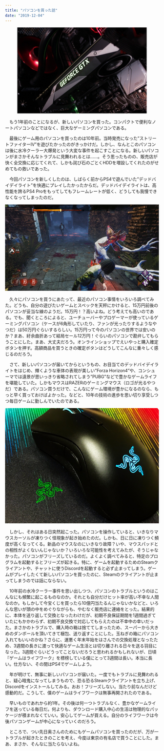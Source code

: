 ```yaml
---
title: "パソコンを買った話"
date: "2019-12-04"
---
```


<figure>

![](assets/nd7f620ece956_767eb2331346e5ace7bc6c78d2127fd9.jpeg)

</figure>

　もう1年前のことになるが、新しいパソコンを買った。コンパクトで便利なノートパソコンなどではなく、巨大なゲーミングパソコンである。

　最後にゲーム用のパソコンを買ったのは10年前。当時発売になった”ストリートファイターIV”を遊びたかったのがきっかけだ。しかし、なんとこのパソコンは後に水冷クーラー大爆発という大変な事件を起こすことになる。新しいパソコンがまさかそんなトラブルに見舞われるとは……。そう思ったものの、販売店が快く全交換に応じてくれて、しかも詫び石のごとくHDDを増設してくれたのがせめてもの救いであった。

　今回パソコンを新しくしたのは、しばらく前からPS4で遊んでいた”デッドバイデイライト”を快適にプレイしたかったからだ。デッドバイデイライトは、高性能を誇るPS4 Proをもってしてもフレームレートが低く、どうしても我慢できなくなってしまったのだ。

![](assets/nd7f620ece956_picture_pc_9f51751111d5b2f9da13ad6639bfc9fc.jpg)

　久々にパソコンを買うにあたって、最近のパソコン事情をいろいろ調べてみた。どうも、自分の遊びたいゲームとスペックを天秤にかけると、15万円前後のパソコンが妥当な線のようだ。15万円！？高いよね。どう考えても高いのである。でも、聞くところによると、ユーチューバーやプロゲーマーが使っているゲーミングパソコン（ケースが6角形していたり、ファンが光ったりするようなやつだ）は50万円ぐらいするらしい。15万円って今のパソコンの世界では安いのか？まあ、紆余曲折あって結局セール12万円！ぐらいのパソコンで勘弁してもらうことにした。まあ、大丈夫だろう。オンラインショップでえいやっと購入確定ボタンを押す。高額商品を買うときの確定ボタンはどうしてこんなに重々しく感じるのだろう。

　さて、新しいパソコンが届いてからというもの、お目当てのデッドバイデイライトをはじめ、輝くような車体の表現が美しい”Forza Horizon4”や、コンシューマでは遠景が思いっきり省略されてしまう”PUBG”などで豊かなゲームライフを堪能していた。しかもマウスはRAZERのゲーミングマウス（ロゴが光るやつだ）である。パソコン買うだけで、こんなにゲーム環境が豊かになるのなら、もっと早く買っておけばよかった。などと、10年の技術の進歩を思い切り享受しつつ毎日ゲームに勤しんでいたのである。

![](assets/nd7f620ece956_picture_pc_df530a9cc058499288e54af52247e426.jpg)

　しかし、それはある日突然起こった。パソコンを操作していると、いきなりマウスカーソルが凍りつく怪現象が起き始めたのだ。しかも、日に日に凍りつく頻度が高くなってくる。新品のマウスなのにいきなり故障？いや、マウスパッドとの相性がよくないんじゃないか？いろいろな可能性を考えてみたが、そうじゃなかった。パソコンがフリーズしているのだ。よくよく調べてみると、特定のプログラムを起動するとフリーズが起きる。特に、ゲームを起動するためのSteamクライアントや、チャットに使うDiscordを起動すると必ず止まってしまう。ゲームがプレイしたくて新しいパソコンを買ったのに、Steamのクライアントが止まってしまうのでは話にならない。

　10年前の水冷クーラー事件を思い出しつつ、パソコンのトラブルというのはこんなにも頻繁に起こるものなのか。それとも自分だけヒット率が高い不幸な人間なのか。もしかして今宝くじを買ったら10億円当たるんじゃないかなどと、いろんな思いが頭の中をめぐりながらも、やむなく販売店に連絡をとった。結果的に、本体を送り返して交換となったわけだが、初期不良保証期間を1週間過ぎていたにもかかわらず、初期不良交換で対応してもらえたのは不幸中の幸いだった。まさかのトラブルで、購入時の箱は捨ててしまったため、スーパーから大きめのダンボールを頂いてきて梱包、送り返すことにした。玉ねぎの箱にパソコン入れてもいいのかね？さらに、運悪く年末年始をはさんでの交換処理となったため、3週間の長きに渡って快適なゲーム生活とは切り離される日々を送る羽目になった。3週間ぐらいどうってことないだろうと思われるかもしれないが、日頃『ゲームはライフワーク』を標榜している僕にとって3週間は長い。本当に長い。仕方ない、その間はPS4でゲームしよう。

　年が明けて、無事に新しいパソコンが届いた。一度でもトラブルに見舞われると、疑心暗鬼になってしまうもので、恐る恐るSteamクライアントを立ち上げ、Discordをインストールしてみる。おお！フリーズしない。当たり前なんだけど感動的だ。こうして、僕のゲームはライフワークは無事再開されたのである。

　早いものであれから約1年。その後は何一つトラブルなく、豊かなゲームライフを送っている毎日だ。何よりも、ダウンロード購入中心の生活は物理的なパッケージが積まれなくていい。安心してゲームが買える。自分のライフワークは今後パソコンゲームが中心になっていくのだろう。

　ところで、つい先日奥さんのためにもゲームパソコンを買ったのだが、万が一トラブルが起きたときのことを考え、今度は東京の有名店で買うことにした。まあ、まさか、そんなに当たらないよね。
